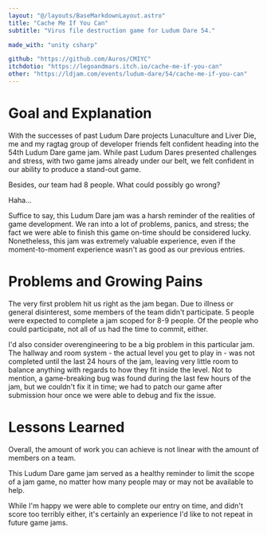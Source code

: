 ```yaml
---
layout: "@/layouts/BaseMarkdownLayout.astro"
title: "Cache Me If You Can"
subtitle: "Virus file destruction game for Ludum Dare 54."

made_with: "unity csharp"

github: "https://github.com/Auros/CMIYC"
itchdotio: "https://legoandmars.itch.io/cache-me-if-you-can"
other: "https://ldjam.com/events/ludum-dare/54/cache-me-if-you-can"
---
```


# Goal and Explanation

With the successes of past Ludum Dare projects Lunaculture and Liver Die, me and my ragtag group of developer friends felt confident heading into the 54th Ludum Dare game jam. While past Ludum Dares presented challenges and stress, with two game jams already under our belt, we felt confident in our ability to produce a stand-out game.

Besides, our team had 8 people. What could possibly go wrong?

Haha...

Suffice to say, this Ludum Dare jam was a harsh reminder of the realities of game development. We ran into a lot of problems, panics, and stress; the fact we were able to finish this game on-time should be considered lucky. Nonetheless, this jam was extremely valuable experience, even if the moment-to-moment experience wasn't as good as our previous entries. 

# Problems and Growing Pains

The very first problem hit us right as the jam began. Due to illness or general disinterest, some members of the team didn't participate. 5 people were expected to complete a jam scoped for 8-9 people. Of the people who could participate, not all of us had the time to commit, either.

I'd also consider overengineering to be a big problem in this particular jam. The hallway and room system - the actual level you get to play in - was not completed until the last 24 hours of the jam, leaving very little room to balance anything with regards to how they fit inside the level. Not to mention, a game-breaking bug was found during the last few hours of the jam, but we couldn't fix it in time; we had to patch our game after submission hour once we were able to debug and fix the issue. 

# Lessons Learned

Overall, the amount of work you can achieve is not linear with the amount of members on a team.

This Ludum Dare game jam served as a healthy reminder to limit the scope of a jam game, no matter how many people may or may not be available to help.

While I'm happy we were able to complete our entry on time, and didn't score too terribly either, it's certainly an experience I'd like to not repeat in future game jams. 